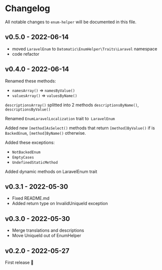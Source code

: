 # Changelog

All notable changes to `enum-helper` will be documented in this file.

## v0.5.0 - 2022-06-14

- moved `LaravelEnum` to `Datomatic\EnumHelper\Traits\Laravel` namespace
- code refactor

## v0.4.0 - 2022-06-14

Renamed these methods:

- `namesArray()` => `namesByValue()`
- `valuesArray()` => `valuesByName()`

`descriptionsArray()` splitted into 2 methods `descriptionsByName()`, `descriptionsByValue()`

Renamed `EnumLaravelLocalization` trait to` LaravelEnum`

Added new `[method]AsSelect()` methods that return `[method]ByValue()` if is `BackedEnum`, `[method]ByName()` otherwise.

Added these exceptions:

- `NotBackedEnum`
- `EmptyCases`
- `UndefinedStaticMethod`

Added dynamic methods on LaravelEnum trait

## v0.3.1 - 2022-05-30

- Fixed README.md
- Added return type on InvalidUniqueId exception

## v0.3.0 - 2022-05-30

- Merge translations and descriptions
- Move UniqueId out of EnumHelper

## v0.2.0 - 2022-05-27

First release 🚀

